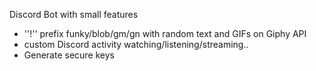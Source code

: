 Discord Bot with small features 

- ''!'' prefix funky/blob/gm/gn with random text and GIFs on Giphy API
- custom Discord activity watching/listening/streaming..
- Generate secure keys
